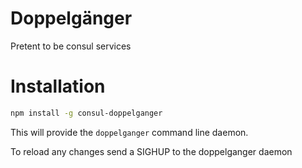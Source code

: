 # Doppelgänger
Pretent to be consul services

# Installation

```sh
npm install -g consul-doppelganger
```

This will provide the `doppelganger` command line daemon.

To reload any changes send a SIGHUP to the doppelganger daemon
